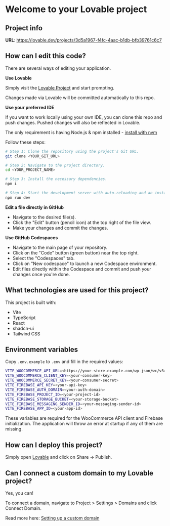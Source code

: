 # Welcome to your Lovable project

## Project info

**URL**: https://lovable.dev/projects/3d5a1967-f4fc-4aac-b1db-bfb39761c6c7

## How can I edit this code?

There are several ways of editing your application.

**Use Lovable**

Simply visit the [Lovable Project](https://lovable.dev/projects/3d5a1967-f4fc-4aac-b1db-bfb39761c6c7) and start prompting.

Changes made via Lovable will be committed automatically to this repo.

**Use your preferred IDE**

If you want to work locally using your own IDE, you can clone this repo and push changes. Pushed changes will also be reflected in Lovable.

The only requirement is having Node.js & npm installed - [install with nvm](https://github.com/nvm-sh/nvm#installing-and-updating)

Follow these steps:

```sh
# Step 1: Clone the repository using the project's Git URL.
git clone <YOUR_GIT_URL>

# Step 2: Navigate to the project directory.
cd <YOUR_PROJECT_NAME>

# Step 3: Install the necessary dependencies.
npm i

# Step 4: Start the development server with auto-reloading and an instant preview.
npm run dev
```

**Edit a file directly in GitHub**

- Navigate to the desired file(s).
- Click the "Edit" button (pencil icon) at the top right of the file view.
- Make your changes and commit the changes.

**Use GitHub Codespaces**

- Navigate to the main page of your repository.
- Click on the "Code" button (green button) near the top right.
- Select the "Codespaces" tab.
- Click on "New codespace" to launch a new Codespace environment.
- Edit files directly within the Codespace and commit and push your changes once you're done.

## What technologies are used for this project?

This project is built with:

- Vite
- TypeScript
- React
- shadcn-ui
- Tailwind CSS

## Environment variables

Copy `.env.example` to `.env` and fill in the required values:

```bash
VITE_WOOCOMMERCE_API_URL=<https://your-store.example.com/wp-json/wc/v3>
VITE_WOOCOMMERCE_CLIENT_KEY=<your-consumer-key>
VITE_WOOCOMMERCE_SECRET_KEY=<your-consumer-secret>
VITE_FIREBASE_API_KEY=<your-api-key>
VITE_FIREBASE_AUTH_DOMAIN=<your-auth-domain>
VITE_FIREBASE_PROJECT_ID=<your-project-id>
VITE_FIREBASE_STORAGE_BUCKET=<your-storage-bucket>
VITE_FIREBASE_MESSAGING_SENDER_ID=<your-messaging-sender-id>
VITE_FIREBASE_APP_ID=<your-app-id>
```

These variables are required for the WooCommerce API client and Firebase
initialization. The application will throw an error at startup if any of them
are missing.

## How can I deploy this project?

Simply open [Lovable](https://lovable.dev/projects/3d5a1967-f4fc-4aac-b1db-bfb39761c6c7) and click on Share -> Publish.

## Can I connect a custom domain to my Lovable project?

Yes, you can!

To connect a domain, navigate to Project > Settings > Domains and click Connect Domain.

Read more here: [Setting up a custom domain](https://docs.lovable.dev/tips-tricks/custom-domain#step-by-step-guide)
